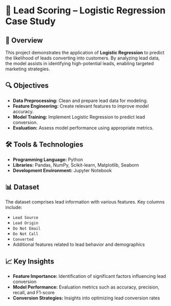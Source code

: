 # 🎯 Lead Scoring – Logistic Regression Case Study

## 📖 Overview

This project demonstrates the application of **Logistic Regression** to predict the likelihood of leads converting into customers. By analyzing lead data, the model assists in identifying high-potential leads, enabling targeted marketing strategies.

## 🔍 Objectives

- **Data Preprocessing:** Clean and prepare lead data for modeling.
- **Feature Engineering:** Create relevant features to improve model accuracy.
- **Model Training:** Implement Logistic Regression to predict lead conversion.
- **Evaluation:** Assess model performance using appropriate metrics.

## 🛠 Tools & Technologies

- **Programming Language:** Python
- **Libraries:** Pandas, NumPy, Scikit-learn, Matplotlib, Seaborn
- **Development Environment:** Jupyter Notebook

## 📊 Dataset

The dataset comprises lead information with various features. Key columns include:

- `Lead Source`
- `Lead Origin`
- `Do Not Email`
- `Do Not Call`
- `Converted`
- Additional features related to lead behavior and demographics

## 📈 Key Insights

- **Feature Importance:** Identification of significant factors influencing lead conversion
- **Model Performance:** Evaluation metrics such as accuracy, precision, recall, and F1-score
- **Conversion Strategies:** Insights into optimizing lead conversion rates
